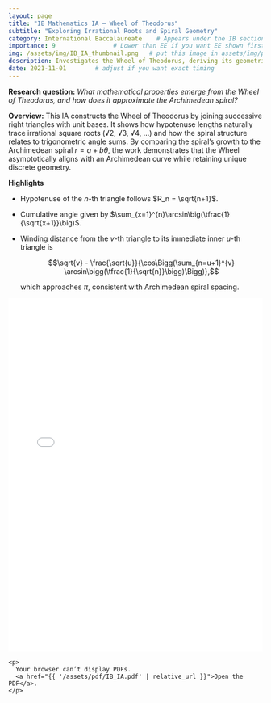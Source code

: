 ```yaml
---
layout: page
title: "IB Mathematics IA — Wheel of Theodorus"
subtitle: "Exploring Irrational Roots and Spiral Geometry"
category: International Baccalaureate    # Appears under the IB section of your Early Research page
importance: 9                # Lower than EE if you want EE shown first
img: /assets/img/IB_IA_thumbnail.png   # put this image in assets/img/projects/
description: Investigates the Wheel of Theodorus, deriving its geometric properties, links to irrational numbers, and approximation to the Archimedean spiral.
date: 2021-11-01        # adjust if you want exact timing
---
```


**Research question:** *What mathematical properties emerge from the Wheel of Theodorus, and how does it approximate the Archimedean spiral?*

**Overview:** This IA constructs the Wheel of Theodorus by joining successive right triangles with unit bases. It shows how hypotenuse lengths naturally trace irrational square roots (√2, √3, √4, …) and how the spiral structure relates to trigonometric angle sums. By comparing the spiral’s growth to the Archimedean spiral $r = a + b\theta$, the work demonstrates that the Wheel asymptotically aligns with an Archimedean curve while retaining unique discrete geometry.

**Highlights**
- Hypotenuse of the $n$-th triangle follows $R_n = \sqrt{n+1}$.
- Cumulative angle given by $\sum_{x=1}^{n}\arcsin\big(\tfrac{1}{\sqrt{x+1}}\big)$.
- Winding distance from the $v$-th triangle to its immediate inner $u$-th triangle is

  $$\sqrt{v} - \frac{\sqrt{u}}{\cos\Bigg(\sum_{n=u+1}^{v} \arcsin\bigg(\tfrac{1}{\sqrt{n}}\bigg)\Bigg)},$$

  which approaches $\pi$, consistent with Archimedean spiral spacing.


<!-- Inline PDF viewer -->
<div class="pdf-viewer my-3">
  <object
    data="{{ '/assets/pdf/IB_IA.pdf' | relative_url }}"
    type="application/pdf"
    width="100%"
    height="700"
  >
    <!-- Fallback for browsers that block <object> -->
    <iframe
      src="{{ '/assets/pdf/IB_IA.pdf' | relative_url }}"
      width="100%"
      height="700"
      style="border: none;"
    ></iframe>

    <p>
      Your browser can’t display PDFs. 
      <a href="{{ '/assets/pdf/IB_IA.pdf' | relative_url }}">Open the PDF</a>.
    </p>
  </object>
</div>
